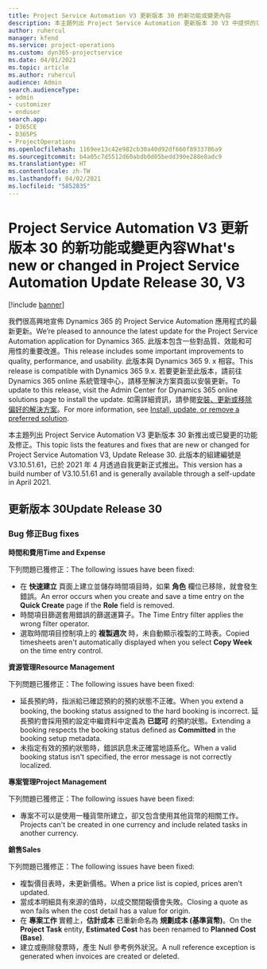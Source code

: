 ```yaml
---
title: Project Service Automation V3 更新版本 30 的新功能或變更內容
description: 本主題列出 Project Service Automation 更新版本 30 V3 中提供的功能和修正。
author: ruhercul
manager: kfend
ms.service: project-operations
ms.custom: dyn365-projectservice
ms.date: 04/01/2021
ms.topic: article
ms.author: ruhercul
audience: Admin
search.audienceType:
- admin
- customizer
- enduser
search.app:
- D365CE
- D365PS
- ProjectOperations
ms.openlocfilehash: 1169ee13c42e982cb30a40d92df660f8933786a9
ms.sourcegitcommit: b4a05c7d5512d60abdb0d05bedd390e288e8adc9
ms.translationtype: HT
ms.contentlocale: zh-TW
ms.lasthandoff: 04/02/2021
ms.locfileid: "5852835"
---
```

# <a name="whats-new-or-changed-in-project-service-automation-update-release-30-v3"></a><span data-ttu-id="5aeb3-103">Project Service Automation V3 更新版本 30 的新功能或變更內容</span><span class="sxs-lookup"><span data-stu-id="5aeb3-103">What's new or changed in Project Service Automation Update Release 30, V3</span></span>

[!include [banner](../includes/psa-now-project-operations.md)]

<span data-ttu-id="5aeb3-104">我們很高興地宣佈 Dynamics 365 的 Project Service Automation 應用程式的最新更新。</span><span class="sxs-lookup"><span data-stu-id="5aeb3-104">We’re pleased to announce the latest update for the Project Service Automation application for Dynamics 365.</span></span> <span data-ttu-id="5aeb3-105">此版本包含一些對品質、效能和可用性的重要改進。</span><span class="sxs-lookup"><span data-stu-id="5aeb3-105">This release includes some important improvements to quality, performance, and usability.</span></span> <span data-ttu-id="5aeb3-106">此版本與 Dynamics 365 9. x 相容。</span><span class="sxs-lookup"><span data-stu-id="5aeb3-106">This release is compatible with Dynamics 365 9.x.</span></span> <span data-ttu-id="5aeb3-107">若要更新至此版本，請前往 Dynamics 365 online 系統管理中心，請移至解決方案頁面以安裝更新。</span><span class="sxs-lookup"><span data-stu-id="5aeb3-107">To update to this release, visit the Admin Center for Dynamics 365 online solutions page to install the update.</span></span> <span data-ttu-id="5aeb3-108">如需詳細資訊，請參閱[安裝、更新或移除偏好的解決方案](https://docs.microsoft.com/power-platform/admin/install-remove-preferred-solution)。</span><span class="sxs-lookup"><span data-stu-id="5aeb3-108">For more information, see [Install, update, or remove a preferred solution](https://docs.microsoft.com/power-platform/admin/install-remove-preferred-solution).</span></span>

<span data-ttu-id="5aeb3-109">本主題列出 Project Service Automation V3 更新版本 30 新推出或已變更的功能及修正。</span><span class="sxs-lookup"><span data-stu-id="5aeb3-109">This topic lists the features and fixes that are new or changed for Project Service Automation V3, Update Release 30.</span></span> <span data-ttu-id="5aeb3-110">此版本的組建編號是 V3.10.51.61，已於 2021 年 4 月透過自我更新正式推出。</span><span class="sxs-lookup"><span data-stu-id="5aeb3-110">This version has a build number of V3.10.51.61 and is generally available through a self-update in April 2021.</span></span>

## <a name="update-release-30"></a><span data-ttu-id="5aeb3-111">更新版本 30</span><span class="sxs-lookup"><span data-stu-id="5aeb3-111">Update Release 30</span></span>

### <a name="bug-fixes"></a><span data-ttu-id="5aeb3-112">Bug 修正</span><span class="sxs-lookup"><span data-stu-id="5aeb3-112">Bug fixes</span></span>

<span data-ttu-id="5aeb3-113">**時間和費用**</span><span class="sxs-lookup"><span data-stu-id="5aeb3-113">**Time and Expense**</span></span>

<span data-ttu-id="5aeb3-114">下列問題已獲修正：</span><span class="sxs-lookup"><span data-stu-id="5aeb3-114">The following issues have been fixed:</span></span>

- <span data-ttu-id="5aeb3-115">在 **快速建立** 頁面上建立並儲存時間項目時，如果 **角色** 欄位已移除，就會發生錯誤。</span><span class="sxs-lookup"><span data-stu-id="5aeb3-115">An error occurs when you create and save a time entry on the **Quick Create** page if the **Role** field is removed.</span></span>
- <span data-ttu-id="5aeb3-116">時間項目篩選套用錯誤的篩選運算子。</span><span class="sxs-lookup"><span data-stu-id="5aeb3-116">The Time Entry filter applies the wrong filter operator.</span></span>
- <span data-ttu-id="5aeb3-117">選取時間項目控制項上的 **複製週次** 時，未自動顯示複製的工時表。</span><span class="sxs-lookup"><span data-stu-id="5aeb3-117">Copied timesheets aren't automatically displayed when you select **Copy Week** on the time entry control.</span></span>

<span data-ttu-id="5aeb3-118">**資源管理**</span><span class="sxs-lookup"><span data-stu-id="5aeb3-118">**Resource Management**</span></span>

<span data-ttu-id="5aeb3-119">下列問題已獲修正：</span><span class="sxs-lookup"><span data-stu-id="5aeb3-119">The following issues have been fixed:</span></span>

- <span data-ttu-id="5aeb3-120">延長預約時，指派給已確認預約的預約狀態不正確。</span><span class="sxs-lookup"><span data-stu-id="5aeb3-120">When you extend a booking, the booking status assigned to the hard booking is incorrect.</span></span> <span data-ttu-id="5aeb3-121">延長預約會採用預約設定中繼資料中定義為 **已認可** 的預約狀態。</span><span class="sxs-lookup"><span data-stu-id="5aeb3-121">Extending a booking respects the booking status defined as **Committed** in the booking setup metadata.</span></span>
- <span data-ttu-id="5aeb3-122">未指定有效的預約狀態時，錯誤訊息未正確當地語系化。</span><span class="sxs-lookup"><span data-stu-id="5aeb3-122">When a valid booking status isn't specified, the error message is not correctly localized.</span></span>

<span data-ttu-id="5aeb3-123">**專案管理**</span><span class="sxs-lookup"><span data-stu-id="5aeb3-123">**Project Management**</span></span>

<span data-ttu-id="5aeb3-124">下列問題已獲修正：</span><span class="sxs-lookup"><span data-stu-id="5aeb3-124">The following issues have been fixed:</span></span>

- <span data-ttu-id="5aeb3-125">專案不可以是使用一種貨幣所建立，卻又包含使用其他貨幣的相關工作。</span><span class="sxs-lookup"><span data-stu-id="5aeb3-125">Projects can't be created in one currency and include related tasks in another currency.</span></span>

<span data-ttu-id="5aeb3-126">**銷售**</span><span class="sxs-lookup"><span data-stu-id="5aeb3-126">**Sales**</span></span>

<span data-ttu-id="5aeb3-127">下列問題已獲修正：</span><span class="sxs-lookup"><span data-stu-id="5aeb3-127">The following issues have been fixed:</span></span>

- <span data-ttu-id="5aeb3-128">複製價目表時，未更新價格。</span><span class="sxs-lookup"><span data-stu-id="5aeb3-128">When a price list is copied, prices aren't updated.</span></span>
- <span data-ttu-id="5aeb3-129">當成本明細具有來源的值時，以成交關閉報價會失敗。</span><span class="sxs-lookup"><span data-stu-id="5aeb3-129">Closing a quote as won fails when the cost detail has a value for origin.</span></span>
- <span data-ttu-id="5aeb3-130">在 **專案工作** 實體上，**估計成本** 已重新命名為 **規劃成本 (基準貨幣)**。</span><span class="sxs-lookup"><span data-stu-id="5aeb3-130">On the **Project Task** entity, **Estimated Cost** has been renamed to **Planned Cost (Base)**.</span></span>
- <span data-ttu-id="5aeb3-131">建立或刪除發票時，產生 Null 參考例外狀況。</span><span class="sxs-lookup"><span data-stu-id="5aeb3-131">A null reference exception is generated when invoices are created or deleted.</span></span>
